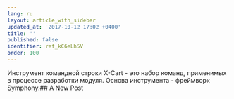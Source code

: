 ```yaml
---
lang: ru
layout: article_with_sidebar
updated_at: '2017-10-12 17:02 +0400'
title: ''
published: false
identifier: ref_kC6eLh5V
order: 100
---
```


Инструмент командной строки X-Cart - это набор команд, применимых в процессе разработки модуля.  Основа инструмента - фреймворк Symphony.## A New Post
